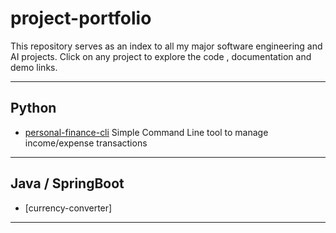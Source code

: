 # project-portfolio

This repository serves as an index to all my major software engineering and AI projects.
Click on any project to explore the code , documentation and demo links.

---
## Python
- [personal-finance-cli](https://github.com/TejasviR1412/Expense-Tracker-CLI)
  Simple Command Line tool to manage income/expense transactions
---
## Java / SpringBoot 
- [currency-converter]
---
